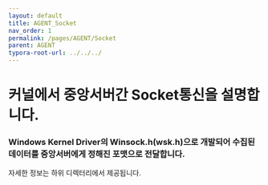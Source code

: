 ```yaml
---
layout: default
title: AGENT_Socket
nav_order: 1
permalink: /pages/AGENT/Socket
parent: AGENT
typora-root-url: ../../../
---
```


# **커널에서 중앙서버간 Socket통신을 설명합니다.**

### Windows Kernel Driver의 Winsock.h(wsk.h)으로 개발되어 수집된 데이터를 중앙서버에게 정해진 포맷으로 전달합니다.











자세한 정보는 하위 디렉터리에서 제공됩니다.